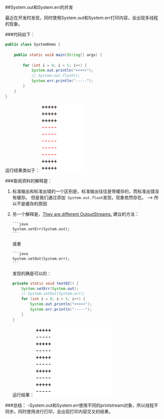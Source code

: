 ##System.out和System.err的并发

最近在开发时发现，同时使用System.out和System.err打印内容，会出现多线程的现象。

###代码如下：
```java
public class SystemDemo {

    public static void main(String[] args) {

        for (int i = 0; i < 5; i++) {
            System.out.println("+++++");
            // System.out.flush();
            System.err.println("-----");
        }
    }
}
```

运行结果类似于：
![](./201604/2016-04-10_103450.png)

###查阅资料的解释是：
1. 标准输出和标准出错的一个区别是，标准输出往往是带缓存的，而标准出错没有缓存。
   但是我们通过添加` System.out.flush`发现，现象依然存在。
   --> 所以不是缓存的原因

2. 另一个解释是，[They are different OutputStreams.](http://stackoverflow.com/questions/15147302/race-between-system-out-and-system-err-in-java)
   建议的方法：

       ```java
       System.setErr(System.out);
       ```
   
    或者

       ```java
       System.setOut(System.err);
       ```
   发现的确是可以的：
    ```java
    private static void test02() {
        System.setErr(System.out);
        // System.setOut(System.err);
        for (int i = 0; i < 5; i++) {
            System.out.println("+++++");
            System.err.println("-----");
        }
    }
    ```
   运行结果：
   ![](./201604/2016-04-10_111216.png)

###总结：
   -System.out和System.err使用不同的printstream对象，所以线程不同步。同时使用进行打印，会出现打印内容交叉的结果。
